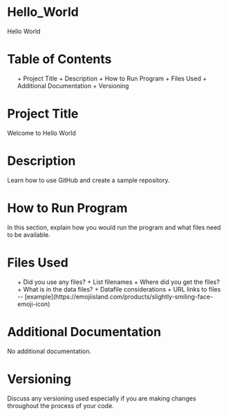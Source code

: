 # Hello_World
Hello World

<h1>Table of Contents</h1>
<ul>
  + Project Title
  + Description
  + How to Run Program
  + Files Used
  + Additional Documentation
  + Versioning
</ul>

<h1>Project Title</h1>
Welcome to Hello World

<h1>Description</h1>
Learn how to use GitHub and create a sample repository.

<h1>How to Run Program</h1>
In this section, explain how you would run the program and what files need to be available. 

<h1>Files Used</h1>
<ul>
  + Did you use any files?
  + List filenames
  + Where did you get the files?
  + What is in the data files?
  + Datafile considerations
  + URL links to files -- [example](https://emojiisland.com/products/slightly-smiling-face-emoji-icon)
</ul>

<h1>Additional Documentation</h1>
No additional documentation.

<h1>Versioning</h1>
Discuss any versioning used especially if you are making changes throughout the process of your code. 
  
